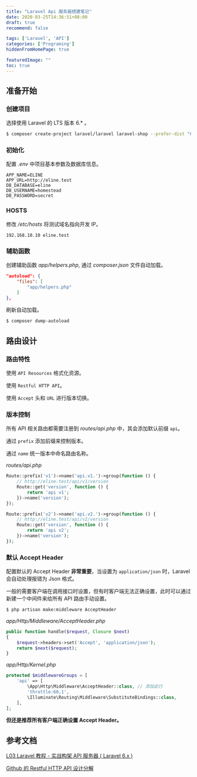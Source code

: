```yaml
---
title: "Laravel Api 服务器搭建笔记"
date: 2020-03-25T14:36:51+08:00
draft: true
recommend: false

tags: ['Laravel', 'API']
categories: ['Programing']
hiddenFromHomePage: true

featuredImage: ""
toc: true
---
```


<!--more-->

## 准备开始

### 创建项目

选择使用 Laravel 的 LTS 版本 6.* 。

```bash
$ composer create-project laravel/laravel laravel-shop --prefer-dist "6.*"
```

### 初始化

配置 *.env* 中项目基本参数及数据库信息。

```.env
APP_NAME=ELINE
APP_URL=http://eline.test
DB_DATABASE=eline
DB_USERNAME=homestead
DB_PASSWORD=secret
```

### HOSTS

修改 */etc/hosts* 将测试域名指向开发 IP。

```hosts
192.168.10.10 eline.test
```

### 辅助函数

创建辅助函数 *app/helpers.php*, 通过 *composer.json* 文件自动加载。

```json
"autoload": {
    "files": [
        "app/helpers.php"
    ]
},
```

刷新自动加载。

```bash
$ composer dump-autoload
```

## 路由设计

### 路由特性

使用 `API Resources` 格式化资源。

使用 `Restful HTTP API`。

使用 `Accept` 头和 `URL` 进行版本切换。

### 版本控制

所有 API 相关路由都需要注册到 *routes/api.php* 中，其会添加默认前缀 `api`。

通过 `prefix` 添加前缀来控制版本。

通过 `name` 统一版本中命名路由名称。

*routes/api.php*

```php
Route::prefix('v1')->name('api.v1.')->group(function () {
    // http://eline.test/api/v1/version
    Route::get('version', function () {
        return 'api v1';
    })->name('version');
});

Route::prefix('v2')->name('api.v2.')->group(function () {
    // http://eline.test/api/v2/version
    Route::get('version', function () {
        return 'api v2';
    })->name('version');
});
```

### 默认 Accept Header

配置默认的 Accept Header **非常重要**，当设置为 `application/json` 时，Laravel 会自动处理报错为 Json 格式。

一般的需要客户端在调用接口时设置，但有时客户端无法正确设置，此时可以通过新建一个中间件来给所有 API 路由手动设置。

```bash
$ php artisan make:middleware AcceptHeader
```

*app/Http/Middleware/AcceptHeader.php*

```php
public function handle($request, Closure $next)
{
    $request->headers->set('Accept', 'application/json');
    return $next($request);
}
```

*app/Http/Kernel.php*

```php
protected $middlewareGroups = [
    'api' => [
        \App\Http\Middleware\AcceptHeader::class, // 添加此行
        'throttle:60,1',
        \Illuminate\Routing\Middleware\SubstituteBindings::class,
    ],
];
```

**但还是推荐所有客户端正确设置 Accept Header。**











## 参考文档

[L03 Laravel 教程 - 实战构架 API 服务器 ( Laravel 6.x )](https://learnku.com/courses/laravel-advance-training/6.x)

[Github 的 Restful HTTP API 设计分解](https://learnku.com/courses/laravel-advance-training/6.x/follow-github-to-learn-restful-http-api-design/5697)

